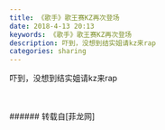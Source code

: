 ```yaml
---
title: 《歌手》歌王赛KZ再次登场
date: 2018-4-13 20:13
keywords: 《歌手》歌王赛KZ再次登场
description: 吓到，没想到结实姐请kz来rap
categories: sharing
---
```

<td class="t_f" id="postmessage_1252818">

吓到，没想到结实姐请kz来rap<br/>
<img alt="" border="0" class="zoom" data-cf-modified-af414a0a64ac78fe80e870cb-="" file="http://www.flw.ph/data/appbyme/upload/image/201804/13/g0Wf5xsqYLnS.jpg" id="aimg_Lm22n" lazyloadthumb="1" onclick="" onmouseover="" src="http://www.flw.ph/data/appbyme/upload/image/201804/13/g0Wf5xsqYLnS.jpg"/><br/>
<br/>
<img alt="" border="0" class="zoom" data-cf-modified-af414a0a64ac78fe80e870cb-="" file="http://www.flw.ph/data/appbyme/upload/image/201804/13/9M40e7roBQCD.jpg" id="aimg_hYyrg" lazyloadthumb="1" onclick="" onmouseover="" src="http://www.flw.ph/data/appbyme/upload/image/201804/13/9M40e7roBQCD.jpg"/><br/>
<br/>
</td>
###### 转载自[菲龙网]